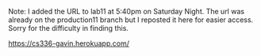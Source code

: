 
Note: I added the URL to lab11 at 5:40pm on Saturday Night. The url was already on the production11 branch but I reposted it here for easier access. Sorry for the difficulty in finding this. 

https://cs336-gavin.herokuapp.com/
